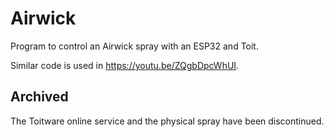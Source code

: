 # Airwick

Program to control an Airwick spray with an ESP32 and Toit.

Similar code is used in https://youtu.be/ZQgbDpcWhUI.

## Archived

The Toitware online service and the physical spray have been discontinued.

